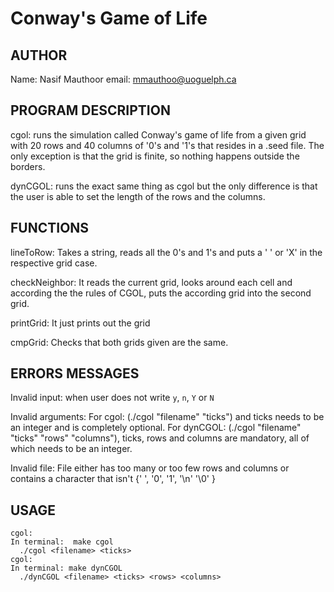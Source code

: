 # Conway's Game of Life

## AUTHOR
Name: Nasif Mauthoor
email: mmauthoo@uoguelph.ca

## PROGRAM DESCRIPTION
  cgol: runs the simulation called Conway's game of life from a given grid with 20 rows and 40 columns of '0's and '1's that resides in a .seed file. The only exception is that the grid is finite, so nothing happens outside the borders.

  dynCGOL: runs the exact same thing as cgol but the only difference is that the user is able to set the length of the rows and the columns.

## FUNCTIONS
  lineToRow:
    Takes a string, reads all the 0's and 1's and puts a ' ' or 'X' in the respective grid case.

  checkNeighbor:
    It reads the current grid, looks around each cell and according the the rules of CGOL, puts the according grid into the second grid.

  printGrid:
    It just prints out the grid

  cmpGrid:
    Checks that both grids given are the same.

## ERRORS MESSAGES
  Invalid input: when user does not write `y`, `n`, `Y` or `N`

  Invalid arguments: For cgol: (./cgol "filename" "ticks") and ticks needs to be an integer and is completely optional. For dynCGOL: (./cgol "filename" "ticks" "rows" "columns"), ticks, rows and columns are mandatory, all of which needs to be an integer.

  Invalid file: File either has too many or too few rows and columns or contains a character that isn't {' ', '0', '1', '\\n' '\\0' }

## USAGE
```
cgol:
In terminal:  make cgol
  ./cgol <filename> <ticks>
cgol:
In terminal: make dynCGOL
  ./dynCGOL <filename> <ticks> <rows> <columns>
```
